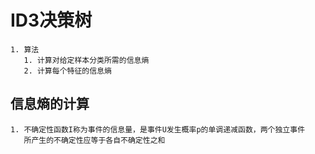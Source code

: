 ID3决策树
===
	1. 算法
	   1. 计算对给定样本分类所需的信息熵
	   2. 计算每个特征的信息熵
信息熵的计算
---
	1. 不确定性函数I称为事件的信息量，是事件U发生概率p的单调递减函数，两个独立事件
	   所产生的不确定性应等于各自不确定性之和
